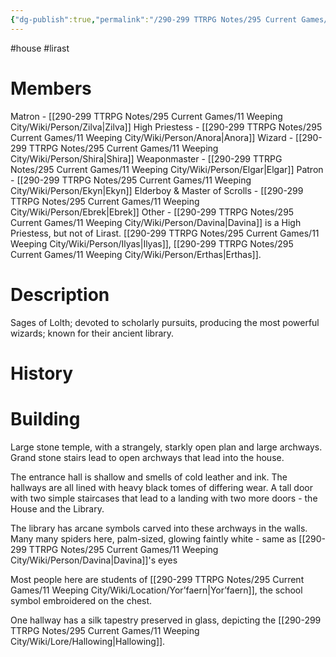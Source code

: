 ```yaml
---
{"dg-publish":true,"permalink":"/290-299 TTRPG Notes/295 Current Games/11 Weeping City/Wiki/House/Lirast/"}
---
```



#house #lirast

# Members

Matron - [[290-299 TTRPG Notes/295 Current Games/11 Weeping City/Wiki/Person/Zilva\|Zilva]]
High Priestess - [[290-299 TTRPG Notes/295 Current Games/11 Weeping City/Wiki/Person/Anora\|Anora]]
Wizard - [[290-299 TTRPG Notes/295 Current Games/11 Weeping City/Wiki/Person/Shira\|Shira]]
Weaponmaster - [[290-299 TTRPG Notes/295 Current Games/11 Weeping City/Wiki/Person/Elgar\|Elgar]]
Patron - [[290-299 TTRPG Notes/295 Current Games/11 Weeping City/Wiki/Person/Ekyn\|Ekyn]]
Elderboy & Master of Scrolls - [[290-299 TTRPG Notes/295 Current Games/11 Weeping City/Wiki/Person/Ebrek\|Ebrek]]
Other - [[290-299 TTRPG Notes/295 Current Games/11 Weeping City/Wiki/Person/Davina\|Davina]] is a High Priestess, but not of Lirast. [[290-299 TTRPG Notes/295 Current Games/11 Weeping City/Wiki/Person/Ilyas\|Ilyas]], [[290-299 TTRPG Notes/295 Current Games/11 Weeping City/Wiki/Person/Erthas\|Erthas]]. 

# Description

Sages of Lolth; devoted to scholarly pursuits, producing the most powerful wizards; known for their ancient library.

# History

# Building

Large stone temple, with a strangely, starkly open plan and large archways.
Grand stone stairs lead to open archways that lead into the house.

The entrance hall is shallow and smells of cold leather and ink.
The hallways are all lined with heavy black tomes of differing wear.
A tall door with two simple staircases that lead to a landing with two more doors - the House and the Library.

The library has arcane symbols carved into these archways in the walls. 
Many many spiders here, palm-sized, glowing faintly white - same as [[290-299 TTRPG Notes/295 Current Games/11 Weeping City/Wiki/Person/Davina\|Davina]]'s eyes

Most people here are students of [[290-299 TTRPG Notes/295 Current Games/11 Weeping City/Wiki/Location/Yor’faern\|Yor’faern]], the school symbol embroidered on the chest.

One hallway has a silk tapestry preserved in glass, depicting the [[290-299 TTRPG Notes/295 Current Games/11 Weeping City/Wiki/Lore/Hallowing\|Hallowing]]. 
